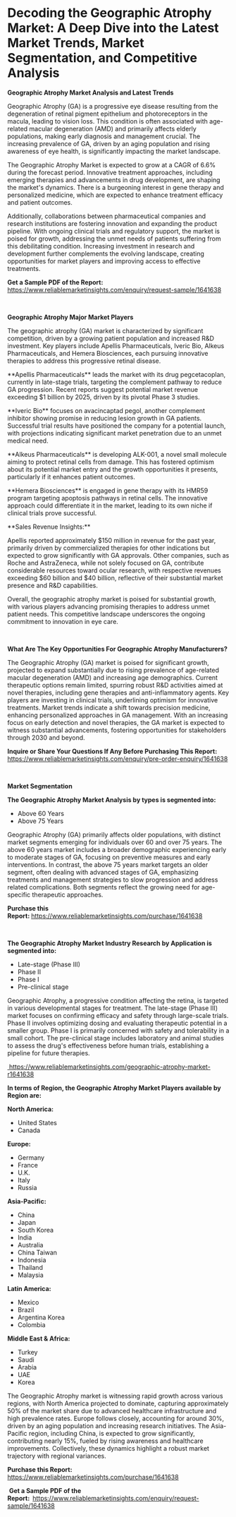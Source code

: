 <p><h1>Decoding the Geographic Atrophy Market: A Deep Dive into the Latest Market Trends, Market Segmentation, and Competitive Analysis</h1></p><p><strong>Geographic Atrophy Market Analysis and Latest Trends</strong></p>
<p><p>Geographic Atrophy (GA) is a progressive eye disease resulting from the degeneration of retinal pigment epithelium and photoreceptors in the macula, leading to vision loss. This condition is often associated with age-related macular degeneration (AMD) and primarily affects elderly populations, making early diagnosis and management crucial. The increasing prevalence of GA, driven by an aging population and rising awareness of eye health, is significantly impacting the market landscape.</p><p>The Geographic Atrophy Market is expected to grow at a CAGR of 6.6% during the forecast period. Innovative treatment approaches, including emerging therapies and advancements in drug development, are shaping the market's dynamics. There is a burgeoning interest in gene therapy and personalized medicine, which are expected to enhance treatment efficacy and patient outcomes.</p><p>Additionally, collaborations between pharmaceutical companies and research institutions are fostering innovation and expanding the product pipeline. With ongoing clinical trials and regulatory support, the market is poised for growth, addressing the unmet needs of patients suffering from this debilitating condition. Increasing investment in research and development further complements the evolving landscape, creating opportunities for market players and improving access to effective treatments.</p></p>
<p><strong>Get a Sample PDF of the Report:&nbsp;</strong> <a href="https://www.reliablemarketinsights.com/enquiry/request-sample/1641638?utm_campaign=3567&utm_medium=2&utm_source=Github&utm_content=ia&utm_term=19042025&utm_id=geographic-atrophy">https://www.reliablemarketinsights.com/enquiry/request-sample/1641638</a></p>
<p>&nbsp;</p>
<p><strong>Geographic Atrophy Major Market Players</strong></p>
<p><p>The geographic atrophy (GA) market is characterized by significant competition, driven by a growing patient population and increased R&D investment. Key players include Apellis Pharmaceuticals, Iveric Bio, Alkeus Pharmaceuticals, and Hemera Biosciences, each pursuing innovative therapies to address this progressive retinal disease.</p><p>**Apellis Pharmaceuticals** leads the market with its drug pegcetacoplan, currently in late-stage trials, targeting the complement pathway to reduce GA progression. Recent reports suggest potential market revenue exceeding $1 billion by 2025, driven by its pivotal Phase 3 studies.</p><p>**Iveric Bio** focuses on avacincaptad pegol, another complement inhibitor showing promise in reducing lesion growth in GA patients. Successful trial results have positioned the company for a potential launch, with projections indicating significant market penetration due to an unmet medical need.</p><p>**Alkeus Pharmaceuticals** is developing ALK-001, a novel small molecule aiming to protect retinal cells from damage. This has fostered optimism about its potential market entry and the growth opportunities it presents, particularly if it enhances patient outcomes.</p><p>**Hemera Biosciences** is engaged in gene therapy with its HMR59 program targeting apoptosis pathways in retinal cells. The innovative approach could differentiate it in the market, leading to its own niche if clinical trials prove successful.</p><p>**Sales Revenue Insights:** </p><p>Apellis reported approximately $150 million in revenue for the past year, primarily driven by commercialized therapies for other indications but expected to grow significantly with GA approvals. Other companies, such as Roche and AstraZeneca, while not solely focused on GA, contribute considerable resources toward ocular research, with respective revenues exceeding $60 billion and $40 billion, reflective of their substantial market presence and R&D capabilities.</p><p>Overall, the geographic atrophy market is poised for substantial growth, with various players advancing promising therapies to address unmet patient needs. This competitive landscape underscores the ongoing commitment to innovation in eye care.</p></p>
<p>&nbsp;</p>
<p><strong>What Are The Key Opportunities For Geographic Atrophy Manufacturers?</strong></p>
<p><p>The Geographic Atrophy (GA) market is poised for significant growth, projected to expand substantially due to rising prevalence of age-related macular degeneration (AMD) and increasing age demographics. Current therapeutic options remain limited, spurring robust R&D activities aimed at novel therapies, including gene therapies and anti-inflammatory agents. Key players are investing in clinical trials, underlining optimism for innovative treatments. Market trends indicate a shift towards precision medicine, enhancing personalized approaches in GA management. With an increasing focus on early detection and novel therapies, the GA market is expected to witness substantial advancements, fostering opportunities for stakeholders through 2030 and beyond.</p></p>
<p><strong>Inquire or Share Your Questions If Any Before Purchasing This Report:</strong> <a href="https://www.reliablemarketinsights.com/enquiry/pre-order-enquiry/1641638?utm_campaign=3567&utm_medium=2&utm_source=Github&utm_content=ia&utm_term=19042025&utm_id=geographic-atrophy">https://www.reliablemarketinsights.com/enquiry/pre-order-enquiry/1641638</a></p>
<p>&nbsp;</p>
<p><strong>Market Segmentation</strong></p>
<p><strong>The Geographic Atrophy Market Analysis by types is segmented into:</strong></p>
<p><ul><li>Above 60 Years</li><li>Above 75 Years</li></ul></p>
<p><p>Geographic Atrophy (GA) primarily affects older populations, with distinct market segments emerging for individuals over 60 and over 75 years. The above 60 years market includes a broader demographic experiencing early to moderate stages of GA, focusing on preventive measures and early interventions. In contrast, the above 75 years market targets an older segment, often dealing with advanced stages of GA, emphasizing treatments and management strategies to slow progression and address related complications. Both segments reflect the growing need for age-specific therapeutic approaches.</p></p>
<p><strong>Purchase this Report:&nbsp;</strong><a href="https://www.reliablemarketinsights.com/purchase/1641638?utm_campaign=3567&utm_medium=2&utm_source=Github&utm_content=ia&utm_term=19042025&utm_id=geographic-atrophy">https://www.reliablemarketinsights.com/purchase/1641638</a></p>
<p>&nbsp;</p>
<p><strong>The Geographic Atrophy Market Industry Research by Application is segmented into:</strong></p>
<p><ul><li>Late-stage (Phase III)</li><li>Phase II</li><li>Phase I</li><li>Pre-clinical stage</li></ul></p>
<p><p>Geographic Atrophy, a progressive condition affecting the retina, is targeted in various developmental stages for treatment. The late-stage (Phase III) market focuses on confirming efficacy and safety through large-scale trials. Phase II involves optimizing dosing and evaluating therapeutic potential in a smaller group. Phase I is primarily concerned with safety and tolerability in a small cohort. The pre-clinical stage includes laboratory and animal studies to assess the drug's effectiveness before human trials, establishing a pipeline for future therapies.</p></p>
<p><a href="https://www.reliablemarketinsights.com/geographic-atrophy-market-r1641638?utm_campaign=3567&utm_medium=2&utm_source=Github&utm_content=ia&utm_term=19042025&utm_id=geographic-atrophy">&nbsp;https://www.reliablemarketinsights.com/geographic-atrophy-market-r1641638</a></p>
<p><strong>In terms of Region, the Geographic Atrophy Market Players available by Region are:</strong></p>
<p>
    <p> <strong> North America: </strong>
        <ul>
            <li>United States</li>
            <li>Canada</li>
        </ul>
        </p> 
    <p> <strong> Europe: </strong>
        <ul>
            <li>Germany</li>
            <li>France</li>
            <li>U.K.</li>
            <li>Italy</li>
            <li>Russia</li>
        </ul>
        </p> 
    <p> <strong> Asia-Pacific: </strong>
        <ul>
            <li>China</li>
            <li>Japan</li>
            <li>South Korea</li>
            <li>India</li>
            <li>Australia</li>
            <li>China Taiwan</li>
            <li>Indonesia</li>
            <li>Thailand</li>
            <li>Malaysia</li>
        </ul>
        </p> 
    <p> <strong> Latin America: </strong>
        <ul>
            <li>Mexico</li>
            <li>Brazil</li>
            <li>Argentina Korea</li>
            <li>Colombia</li>
        </ul>
        </p> 
    <p> <strong> Middle East & Africa: </strong>
        <ul>
            <li>Turkey</li>
            <li>Saudi</li>
            <li>Arabia</li>
            <li>UAE</li>
            <li>Korea</li>
        </ul>
    </p>
    </p>
<p><p>The Geographic Atrophy market is witnessing rapid growth across various regions, with North America projected to dominate, capturing approximately 50% of the market share due to advanced healthcare infrastructure and high prevalence rates. Europe follows closely, accounting for around 30%, driven by an aging population and increasing research initiatives. The Asia-Pacific region, including China, is expected to grow significantly, contributing nearly 15%, fueled by rising awareness and healthcare improvements. Collectively, these dynamics highlight a robust market trajectory with regional variances.</p></p>
<p><strong>Purchase this Report: </strong><a href="https://www.reliablemarketinsights.com/purchase/1641638?utm_campaign=3567&utm_medium=2&utm_source=Github&utm_content=ia&utm_term=19042025&utm_id=geographic-atrophy">https://www.reliablemarketinsights.com/purchase/1641638</a></p>
<p>&nbsp;<strong>Get a Sample PDF of the Report:&nbsp;&nbsp;</strong><a href="https://www.reliablemarketinsights.com/enquiry/request-sample/1641638?utm_campaign=3567&utm_medium=2&utm_source=Github&utm_content=ia&utm_term=19042025&utm_id=geographic-atrophy">https://www.reliablemarketinsights.com/enquiry/request-sample/1641638</a></p>
<p><strong></strong></p>
<p><p></p><p></p><p></p></p>